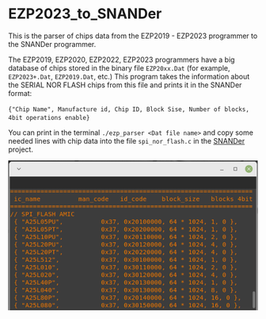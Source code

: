 # EZP2023_to_SNANDer
This is the parser of chips data from the EZP2019 - EZP2023 programmer to the SNANDer programmer.

The EZP2019, EZP2020, EZP2022, EZP2023 programmers have a big database of chips 
stored in the binary file `EZP20xx.Dat` (for example, `EZP2023+.Dat`, `EZP2019.Dat`, etc.) 
This program takes the information about the SERIAL NOR FLASH chips from this file 
and prints it in the SNANDer format:

`{"Chip Name", Manufacture id, Chip ID, Block Sise, Number of blocks, 4bit operations enable}`

You can print in the terminal `./ezp_parser <Dat file name>` and copy some needed lines with chip data into the file `spi_nor_flash.c` 
in the [SNANDer](https://github.com/McMCCRU/SNANDer) project.  

 ![The screenshot](https://github.com/bigbigmdm/EZP2023_to_SNANDer/raw/main/ezp_parser.png)  
